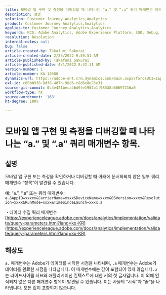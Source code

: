 ```yaml
---
title: 모바일 앱 구현 및 측정을 디버깅할 때 나타나는 “a.” 및 “.a” 쿼리 매개변수 항목.
description: 설명
solution: Customer Journey Analytics,Analytics
product: Customer Journey Analytics,Analytics
applies-to: Customer Journey Analytics,Analytics
keywords: KCS, Adobe Analytics, Adobe Experience Platform, SDK, Debug, Query Parameters
resolution: Resolution
internal-notes: null
bug: false
article-created-by: Takafumi Sakurai
article-created-date: 2/25/2022 9:59:51 AM
article-published-by: Takafumi Sakurai
article-published-date: 4/1/2022 8:42:11 AM
version-number: 1
article-number: KA-18080
dynamics-url: https://adobe-ent.crm.dynamics.com/main.aspx?forceUCI=1&pagetype=entityrecord&etn=knowledgearticle&id=8e2808ab-2196-ec11-b400-000d3a58ba2e
exl-id: c60b09f8-8df8-487b-90d6-c8d8e8e26e31
source-git-commit: 0c3e421beca46d9fe1952b1f98538a50697216a0
workflow-type: ht
source-wordcount: '168'
ht-degree: 100%

---
```


# 모바일 앱 구현 및 측정을 디버깅할 때 나타나는 “a.” 및 “.a” 쿼리 매개변수 항목.

## 설명


모바일 앱 구현 또는 측정을 확인하거나 디버깅할 때 아래에 문서화되지 않은 일부 쿼리 매개변수 “항목”이 발견될 수 있습니다.

예: “a.”, “.a” 또는 쿼리 매개변수: `a.&AppID=xxxxx&CarrierName=xxxx&DeviceName=xxxx&OSVersion=xxxx&Resolution=xxxx&RunMode=xxxx&TimeSinceLaunch=xxxx.a `

・데이터 수집 쿼리 매개변수
[https://experienceleague.adobe.com/docs/analytics/implementation/validate/query-parameters.html?lang=ko-KR](https://experienceleague.adobe.com/docs/analytics/implementation/validate/query-parameters.html?lang=ko-KR)




## 해상도


`a.` 매개변수는 Adobe가 데이터를 시작한 시점을 나타내며, `.a` 매개변수는 Adobe가 데이터를 완료한 시점을 나타냅니다. 이 매개변수에는 값이 포함되어 있지 않습니다. `a`는 라이프사이클 지표와 애플리케이션 컨텍스트에 대한 키의 첫 글자입니다. 이 외에 인식되지 않은 다른 매개변수 항목이 발견될 수 있습니다. 이는 사물의 “시작”과 “끝”을 나타냅니다. 모든 값이 포함되지 않습니다.
